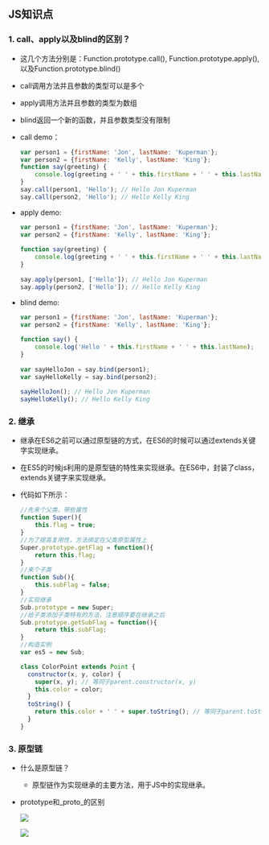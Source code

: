 ## JS知识点

### 1.  call、apply以及blind的区别？

* 这几个方法分别是：Function.prototype.call(), Function.prototype.apply(), 以及Function.prototype.blind()

* call调用方法并且参数的类型可以是多个

* apply调用方法并且参数的类型为数组

* blind返回一个新的函数，并且参数类型没有限制

* call demo：

  ```javascript
  var person1 = {firstName: 'Jon', lastName: 'Kuperman'};
  var person2 = {firstName: 'Kelly', lastName: 'King'};
  function say(greeting) {
      console.log(greeting + ' ' + this.firstName + ' ' + this.lastName);
  }
  say.call(person1, 'Hello'); // Hello Jon Kuperman
  say.call(person2, 'Hello'); // Hello Kelly King
  ```

* apply demo:

  ```javascript
  var person1 = {firstName: 'Jon', lastName: 'Kuperman'};
  var person2 = {firstName: 'Kelly', lastName: 'King'};
   
  function say(greeting) {
      console.log(greeting + ' ' + this.firstName + ' ' + this.lastName);
  }
   
  say.apply(person1, ['Hello']); // Hello Jon Kuperman
  say.apply(person2, ['Hello']); // Hello Kelly King
  ```

* blind demo:

  ```javascript
  var person1 = {firstName: 'Jon', lastName: 'Kuperman'};
  var person2 = {firstName: 'Kelly', lastName: 'King'};
   
  function say() {
      console.log('Hello ' + this.firstName + ' ' + this.lastName);
  }
   
  var sayHelloJon = say.bind(person1);
  var sayHelloKelly = say.bind(person2);
   
  sayHelloJon(); // Hello Jon Kuperman
  sayHelloKelly(); // Hello Kelly King
  ```



### 2. 继承

* 继承在ES6之前可以通过原型链的方式，在ES6的时候可以通过extends关键字实现继承。

* 在ES5的时候js利用的是原型链的特性来实现继承。在ES6中，封装了class，extends关键字来实现继承。

* 代码如下所示：

  ```javascript
  //先来个父类，带些属性
  function Super(){
      this.flag = true;
  }
  //为了提高复用性，方法绑定在父类原型属性上
  Super.prototype.getFlag = function(){
      return this.flag;
  }
  //来个子类
  function Sub(){
      this.subFlag = false;
  }
  //实现继承
  Sub.prototype = new Super;
  //给子类添加子类特有的方法，注意顺序要在继承之后
  Sub.prototype.getSubFlag = function(){
      return this.subFlag;
  }
  //构造实例
  var es5 = new Sub; 
  ```

  ```javascript
  class ColorPoint extends Point {
    constructor(x, y, color) {
      super(x, y); // 等同于parent.constructor(x, y)
      this.color = color;
    }
    toString() {
      return this.color + ' ' + super.toString(); // 等同于parent.toString()
    }
  } 
  ```

### 3. 原型链

* 什么是原型链？

  * 原型链作为实现继承的主要方法，用于JS中的实现继承。

* prototype和_proto_的区别

  ![](https://hbimg.b0.upaiyun.com/b1777ebdb9053eebc3af1b5618a9df10a575fe03c64d-XJpZ0r_fw658)

  ![](https://hbimg.b0.upaiyun.com/44305e401ffd2e6104a3b59e7521f86e01785dafb950-utNDcW_fw658)

  ​